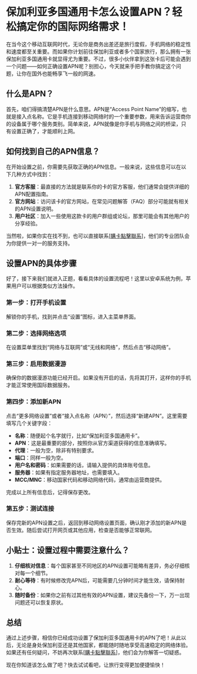 # 保加利亚多国通用卡怎么设置APN？轻松搞定你的国际网络需求！

在当今这个移动互联网时代，无论你是商务出差还是旅行度假，手机网络的稳定性和速度都至关重要。而如果你计划前往保加利亚或者多个国家旅行，那么拥有一张保加利亚多国通用卡就显得尤为重要。不过，很多小伙伴拿到这张卡后可能会遇到一个问题——如何正确设置APN呢？别担心，今天就来手把手教你搞定这个问题，让你在国外也能畅享飞一般的网速。

## 什么是APN？

首先，咱们得搞清楚APN是什么意思。APN是“Access Point Name”的缩写，也就是接入点名称。它是手机连接到移动网络时的一个重要参数，用来告诉运营商你的设备属于哪个服务类别。简单来说，APN就像是你手机与网络之间的桥梁，只有设置正确了，才能顺利上网。

## 如何找到自己的APN信息？

在开始设置之前，你需要先获取正确的APN信息。一般来说，这些信息可以在以下几种方式中找到：

1. **官方客服**：最直接的方法就是联系你的卡的官方客服，他们通常会提供详细的APN配置指南。
2. **官方网站**：访问该卡的官方网站，在常见问题解答（FAQ）部分可能就有相关的APN设置说明。
3. **用户社区**：加入一些使用这款卡的用户群组或论坛，那里可能会有其他用户的分享经验。

当然啦，如果你实在找不到，也可以直接联系[[購卡點擊聯系](https://t.me/s/esim1088)]，他们的专业团队会为你提供一对一的服务支持。

## 设置APN的具体步骤

好了，接下来我们就进入正题，看看具体的设置流程吧！这里以安卓系统为例，苹果用户可以根据类似方法操作。

### 第一步：打开手机设置
解锁你的手机，找到并点击“设置”图标，进入主菜单界面。

### 第二步：选择网络选项
在设置菜单里找到“网络与互联网”或“无线和网络”，然后点击“移动网络”。

### 第三步：启用数据漫游
确保你的数据漫游功能已经开启。如果没有开启的话，先将其打开，这样你的手机才能正常使用国际数据服务。

### 第四步：添加新APN
点击“更多网络设置”或者“接入点名称（APN）”，然后选择“新建APN”。这里需要填写几个关键字段：

- **名称**：随便起个名字就行，比如“保加利亚多国通用卡”。
- **APN**：这是最重要的部分，按照你从官方渠道获得的信息准确填写。
- **代理**：一般为空，除非有特别要求。
- **端口**：同样一般为空。
- **用户名和密码**：如果需要的话，请输入提供的具体账号信息。
- **服务器**：如果有指定服务器地址，也需要填入。
- **MCC/MNC**：移动国家代码和移动网络代码，通常由运营商提供。

完成以上所有信息后，记得保存更改。

### 第五步：测试连接
保存完新的APN设置之后，返回到移动网络设置页面，确认刚才添加的新APN是否生效。随后尝试打开网页或其他应用，检查是否能够正常联网。

## 小贴士：设置过程中需要注意什么？

1. **仔细核对信息**：每个国家甚至不同地区的APN设置可能略有差异，务必仔细核对每一个细节。
2. **耐心等待**：有时候修改完APN后，可能需要几分钟时间才能生效，请保持耐心。
3. **随时备份**：如果你之前有过其他有效的APN设置，建议先备份一下，万一出现问题还可以恢复原状。

## 总结

通过上述步骤，相信你已经成功设置了保加利亚多国通用卡的APN了吧！从此以后，无论是身处保加利亚还是其他国家，都能随时随地享受高速稳定的网络体验。如果还有任何疑问，不妨再次联系[[購卡點擊聯系](https://t.me/s/esim1088)]，他们会为你解答一切疑惑。

现在你知道该怎么做了吧？快去试试看吧，让旅行变得更加便捷愉快！